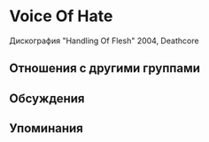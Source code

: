 # Voice Of Hate

Дискография
"Handling Of Flesh" 2004, Deathcore

## Отношения с другими группами


## Обсуждения


## Упоминания

